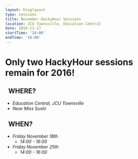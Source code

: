 ```yaml
---
layout: bloglayout
type: sessions
title: November HackyHour Sessions
location: JCU Townsville, Education Central
date: 2016-11-17
startTime: '14:00'
endTime: '16:00'
---
```


Only two HackyHour sessions remain for 2016!
============================================

&nbsp;&nbsp;WHERE?
------------------

- *Education Central, JCU Townsville*
- *Near Miss Sushi*

&nbsp;&nbsp;WHEN?
-----------------

- *Friday November 18th* 
  - *14:00 - 16:00*
- *Friday November 25th*
  - *14:00 - 16:00*
